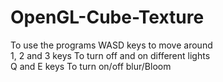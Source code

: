 # OpenGL-Cube-Texture

To use the programs WASD keys to move around 
<br>1, 2 and 3 keys  To turn off and on different lights
<br>Q and E keys To turn on/off blur/Bloom
